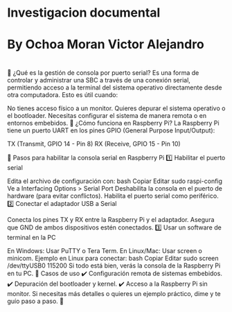 # Investigacion documental
# By Ochoa Moran Victor Alejandro


# 
🔹 ¿Qué es la gestión de consola por puerto serial?
Es una forma de controlar y administrar una SBC a través de una conexión serial, permitiendo acceso a la terminal del sistema operativo directamente desde otra computadora. Esto es útil cuando:

No tienes acceso físico a un monitor.
Quieres depurar el sistema operativo o el bootloader.
Necesitas configurar el sistema de manera remota o en entornos embebidos.
🔹 ¿Cómo funciona en Raspberry Pi?
La Raspberry Pi tiene un puerto UART en los pines GPIO (General Purpose Input/Output):

TX (Transmit, GPIO 14 - Pin 8)
RX (Receive, GPIO 15 - Pin 10)

🔹 Pasos para habilitar la consola serial en Raspberry Pi
1️⃣ Habilitar el puerto serial

Edita el archivo de configuración con:
bash
Copiar
Editar
sudo raspi-config
Ve a Interfacing Options > Serial Port
Deshabilita la consola en el puerto de hardware (para evitar conflictos).
Habilita el puerto serial como periférico.
2️⃣ Conectar el adaptador USB a Serial

Conecta los pines TX y RX entre la Raspberry Pi y el adaptador.
Asegura que GND de ambos dispositivos estén conectados.
3️⃣ Usar un software de terminal en la PC

En Windows: Usar PuTTY o Tera Term.
En Linux/Mac: Usar screen o minicom.
Ejemplo en Linux para conectar:
bash
Copiar
Editar
sudo screen /dev/ttyUSB0 115200
Si todo está bien, verás la consola de la Raspberry Pi en tu PC.
🔹 Casos de uso
✔️ Configuración remota de sistemas embebidos.
✔️ Depuración del bootloader y kernel.
✔️ Acceso a la Raspberry Pi sin monitor.
Si necesitas más detalles o quieres un ejemplo práctico, dime y te guío paso a paso. 🚀

#
